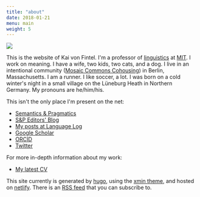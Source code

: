 ```yaml
---
title: "about"
date: 2018-01-21
menu: main
weight: 5
---
```


<img src="/images/kai.jpg" class="alignnone size-full wp-image-677" />

This is the website of Kai von Fintel. I'm a professor of [linguistics](http://mit.edu/linguistics) at [MIT](http://mit.edu/). I work on meaning. I have a wife, two kids, two cats, and a dog. I live in an intentional community ([Mosaic Commons Cohousing](http://mosaic-commons.org/)) in Berlin, Massachusetts. I am a runner. I like soccer, a lot. I was born on a cold winter's night in a small village on the Lüneburg Heath in Northern Germany. My pronouns are he/him/his.

This isn't the only place I'm present on the net:

* [Semantics & Pragmatics](http://semprag.org)
* [S&P Editors' Blog](http://blog.semprag.org)
* [My posts at Language Log](http://languagelog.ldc.upenn.edu/nll/?author=22)
* [Google Scholar](http://scholar.google.com/citations?user=C-YA164AAAAJ&hl=en)
* [ORCID](http://orcid.org/0000-0002-7912-4246)
* [Twitter](https://twitter.com/fintelkai)

For more in-depth information about my work:

* [My latest CV](https://mit.edu/fintel/cv.pdf)

This site currently is generated by [hugo](https://gohugo.io), using the [xmin theme](https://github.com/yihui/hugo-xmin), and hosted on [netlify](https://www.netlify.com). There is an [RSS feed](https://www.kaivonfintel.org/index.xml) that you can subscribe to.

